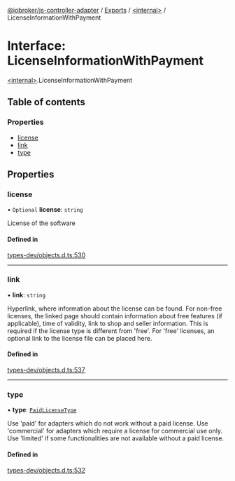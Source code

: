 [@iobroker/js-controller-adapter](../README.md) / [Exports](../modules.md) / [\<internal\>](../modules/internal_.md) / LicenseInformationWithPayment

# Interface: LicenseInformationWithPayment

[\<internal\>](../modules/internal_.md).LicenseInformationWithPayment

## Table of contents

### Properties

- [license](internal_.LicenseInformationWithPayment.md#license)
- [link](internal_.LicenseInformationWithPayment.md#link)
- [type](internal_.LicenseInformationWithPayment.md#type)

## Properties

### license

• `Optional` **license**: `string`

License of the software

#### Defined in

[types-dev/objects.d.ts:530](https://github.com/ioBroker/ioBroker.js-controller/blob/8055a2557df8dde044ef06d40117396b9c86cabc/packages/types-dev/objects.d.ts#L530)

___

### link

• **link**: `string`

Hyperlink, where information about the license can be found. For non-free licenses, the linked page should contain information about free features (if applicable), time of validity, link to shop and seller information.
This is required if the license type is different from 'free'. For 'free' licenses, an optional link to the license file can be placed here.

#### Defined in

[types-dev/objects.d.ts:537](https://github.com/ioBroker/ioBroker.js-controller/blob/8055a2557df8dde044ef06d40117396b9c86cabc/packages/types-dev/objects.d.ts#L537)

___

### type

• **type**: [`PaidLicenseType`](../modules/internal_.md#paidlicensetype)

Use 'paid' for adapters which do not work without a paid license. Use 'commercial' for adapters which require a license for commercial use only. Use 'limited' if some functionalities are not available without a paid license.

#### Defined in

[types-dev/objects.d.ts:532](https://github.com/ioBroker/ioBroker.js-controller/blob/8055a2557df8dde044ef06d40117396b9c86cabc/packages/types-dev/objects.d.ts#L532)
